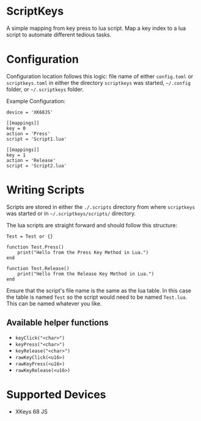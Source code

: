 # ScriptKeys
A simple mapping from key press to lua script. Map a key index to a lua script
to automate different tedious tasks.

# Configuration
Configuration location follows this logic: file name of either `config.toml` or
`scriptkeys.toml` in either the directory `scriptkeys` was started, `~/.config`
folder, or `~/.scriptkeys` folder.

Example Configuration:
```
device = 'XK68JS'

[[mappings]]
key = 0
action = 'Press'
script = 'Script1.lua'

[[mappings]]
key = 1
action = 'Release'
script = 'Script2.lua'
```

# Writing Scripts
Scripts are stored in either the `./.scripts` directory from where `scriptkeys`
was started or in `~/.scriptkeys/scripts/` directory.

The lua scripts are straight forward and should follow this structure:
```
Test = Test or {}

function Test.Press()
    print("Hello from the Press Key Method in Lua.")
end

function Test.Release()
    print("Hello from the Release Key Method in Lua.")
end
```

Ensure that the script's file name is the same as the lua table. In this case
the table is named `Test` so the script would need to be named `Test.lua`. This
can be named whatever you like.

## Available helper functions
* `keyClick("<char>")`
* `keyPress("<char>")`
* `keyRelease("<char>")`
* `rawKeyClick(<u16>)`
* `rawKeyPress(<u16>)`
* `rawKeyRelease(<u16>)`

# Supported Devices
* XKeys 68 JS
